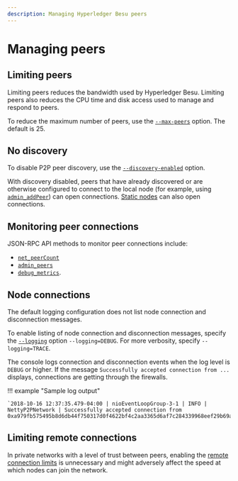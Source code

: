 ```yaml
---
description: Managing Hyperledger Besu peers
---
```


# Managing peers

## Limiting peers

Limiting peers reduces the bandwidth used by Hyperledger Besu. Limiting peers also reduces the CPU
time and disk access used to manage and respond to peers.

To reduce the maximum number of peers, use the
[`--max-peers`](../../Reference/CLI/CLI-Syntax.md#max-peers) option. The default is 25.

## No discovery

To disable P2P peer discovery, use the
[`--discovery-enabled`](../../Reference/CLI/CLI-Syntax.md#discovery-enabled) option.

With discovery disabled, peers that have already discovered or are otherwise configured to connect
to the local node (for example, using
[`admin_addPeer`](../../Reference/API-Methods.md#admin_addpeer)) can open connections.
[Static nodes](Static-Nodes.md) can also open connections.

## Monitoring peer connections

JSON-RPC API methods to monitor peer connections include:

* [`net_peerCount`](../../Reference/API-Methods.md#net_peercount)
* [`admin_peers`](../../Reference/API-Methods.md#admin_peers)
* [`debug_metrics`](../../Reference/API-Methods.md#debug_metrics).

## Node connections

The default logging configuration does not list node connection and disconnection messages.

To enable listing of node connection and disconnection messages, specify the
[`--logging`](../../Reference/CLI/CLI-Syntax.md#logging) option `--logging=DEBUG`. For more
verbosity, specify `--logging=TRACE`.

The console logs connection and disconnection events when the log level is `DEBUG` or higher. If
the message `Successfully accepted connection from ...` displays, connections are getting through
the firewalls.

!!! example "Sample log output"

    `2018-10-16 12:37:35.479-04:00 | nioEventLoopGroup-3-1 | INFO | NettyP2PNetwork | Successfully accepted connection from 0xa979fb575495b8d6db44f750317d0f4622bf4c2aa3365d6af7c284339968eef29b69ad0dce72a4d8db5ebb4968de0e3bec910127f134779fbcb0cb6d3331163c`

## Limiting remote connections

In private networks with a level of trust between peers, enabling the
[remote connection limits](../../Reference/CLI/CLI-Syntax.md#remote-connections-limit-enabled)
is unnecessary and might adversely affect the speed at which nodes can join the network.
